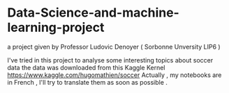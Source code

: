 # Data-Science-and-machine-learning-project

a project given by Professor Ludovic Denoyer ( Sorbonne Unversity LIP6 )

I've tried in this project to analyse some interesting topics about soccer data 
the data was downloaded from this Kaggle Kernel  https://www.kaggle.com/hugomathien/soccer
Actually , my notebooks are in French , I'll try to translate them as soon as possible .
